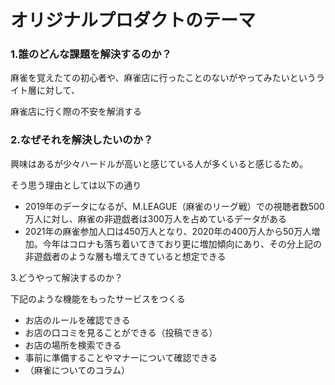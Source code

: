 # オリジナルプロダクトのテーマ


### 1.誰のどんな課題を解決するのか？
麻雀を覚えたての初心者や、麻雀店に行ったことのないがやってみたいというライト層に対して、

麻雀店に行く際の不安を解消する


### 2.なぜそれを解決したいのか？

興味はあるが少々ハードルが高いと感じている人が多くいると感じるため。

そう思う理由としては以下の通り
- 2019年のデータになるが、M.LEAGUE（麻雀のリーグ戦）での視聴者数500万人に対し、麻雀の非遊戯者は300万人を占めているデータがある
- 2021年の麻雀参加人口は450万人となり、2020年の400万人から50万人増加。今年はコロナも落ち着いてきており更に増加傾向にあり、その分上記の非遊戯者のような層も増えてきていると想定できる

3.どうやって解決するのか？

下記のような機能をもったサービスをつくる
- お店のルールを確認できる
- お店の口コミを見ることができる（投稿できる）
- お店の場所を検索できる
- 事前に準備することやマナーについて確認できる
- （麻雀についてのコラム）
